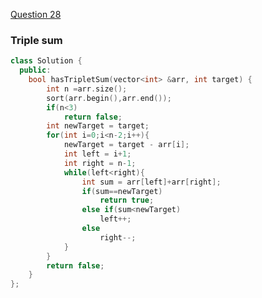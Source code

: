 <a href="https://practice.geeksforgeeks.org/problems/triplet-sum-in-array/0">Question 28</a>

### Triple sum
```cpp
class Solution {
  public:
    bool hasTripletSum(vector<int> &arr, int target) {
        int n =arr.size();
        sort(arr.begin(),arr.end());
        if(n<3)
            return false;
        int newTarget = target;
        for(int i=0;i<n-2;i++){
            newTarget = target - arr[i];
            int left = i+1;
            int right = n-1;
            while(left<right){
                int sum = arr[left]+arr[right];
                if(sum==newTarget)
                    return true;
                else if(sum<newTarget)
                    left++;
                else 
                    right--;
            }
        }
        return false; 
    }
};
```